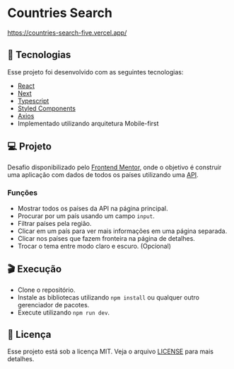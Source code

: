 # Countries Search
https://countries-search-five.vercel.app/

## :rocket: Tecnologias

Esse projeto foi desenvolvido com as seguintes tecnologias:
- [React](https://reactjs.org/)
- [Next](https://nextjs.org/)
- [Typescript](https://www.typescriptlang.org/)
- [Styled Components](https://styled-components.com/)
- [Axios](https://github.com/axios/axios)
- Implementado utilizando arquitetura Mobile-first

## :computer: Projeto

Desafio disponibilizado pelo [Frontend Mentor](https://www.frontendmentor.io/challenges/rest-countries-api-with-color-theme-switcher-5cacc469fec04111f7b848ca), onde o objetivo é construir uma aplicação com dados de todos os países utilizando uma [API](https://restcountries.eu/).

### Funções

- Mostrar todos os países da API na página principal.
- Procurar por um país usando um campo `input`.
- Filtrar países pela região.
- Clicar em um país para ver mais informações em uma página separada.
- Clicar nos países que fazem fronteira na página de detalhes.
- Trocar o tema entre modo claro e escuro. (Opcional)

## :clapper: Execução

- Clone o repositório.
- Instale as bibliotecas utilizando `npm install` ou qualquer outro gerenciador de pacotes.
- Execute utilizando `npm run dev`.

## :page_facing_up: Licença

Esse projeto está sob a licença MIT. Veja o arquivo [LICENSE](LICENSE.md) para mais detalhes.